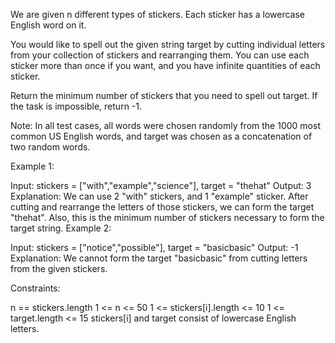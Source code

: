 We are given n different types of stickers. Each sticker has a lowercase English word on it.

You would like to spell out the given string target by cutting individual letters from your collection of stickers and rearranging them. You can use each sticker more than once if you want, and you have infinite quantities of each sticker.

Return the minimum number of stickers that you need to spell out target. If the task is impossible, return -1.

Note: In all test cases, all words were chosen randomly from the 1000 most common US English words, and target was chosen as a concatenation of two random words.

 

Example 1:

Input: stickers = ["with","example","science"], target = "thehat"
Output: 3
Explanation:
We can use 2 "with" stickers, and 1 "example" sticker.
After cutting and rearrange the letters of those stickers, we can form the target "thehat".
Also, this is the minimum number of stickers necessary to form the target string.
Example 2:

Input: stickers = ["notice","possible"], target = "basicbasic"
Output: -1
Explanation:
We cannot form the target "basicbasic" from cutting letters from the given stickers.
 

Constraints:

n == stickers.length
1 <= n <= 50
1 <= stickers[i].length <= 10
1 <= target.length <= 15
stickers[i] and target consist of lowercase English letters.
